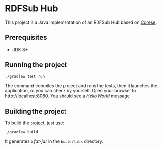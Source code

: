 # RDFSub Hub

This project is a Java implementation of an RDFSub Hub based on [Corese](https://github.com/Wimmics/corese).

## Prerequisites

* JDK 8+

## Running the project

    ./gradlew test run

The command compiles the project and runs the tests, then it launches the application, so you can check by yourself. Open your browser to http://localhost:8080. You should see a _Hello World_ message.

## Building the project

To build the project, just use:

    ./gradlew build

It generates a _fat-jar_ in the `build/libs` directory.
